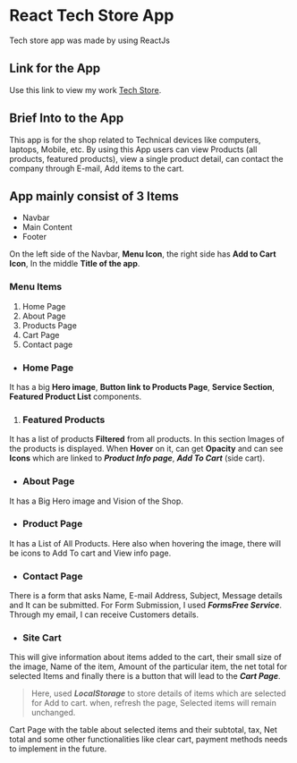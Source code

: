 # React Tech Store App

Tech store app was made by using ReactJs
## Link for the App

Use this link to view my work [Tech Store](https://react-technical-store.netlify.app/).

## Brief Into to the App
This app is for the shop related to Technical devices like computers, laptops, Mobile, etc.
By using this App users can view Products (all products, featured products), view a single product detail,  can contact the company through E-mail, Add items to the cart.

## App mainly consist of 3 Items
- Navbar
- Main Content
- Footer

On the left side of the Navbar, **Menu Icon**, the right side has **Add to Cart Icon**, In the middle **Title of the app**.   

### Menu Items
1. Home Page
2. About Page
3. Products Page
4. Cart Page
5. Contact page

- ### Home Page
It has a big **Hero image**, **Button link to Products Page**, **Service Section**, **Featured Product List** components.

1. ### Featured Products 
It has a list of products **Filtered** from all products. In this section Images of the products is displayed. When **Hover** on it, can get **Opacity** and can see **Icons** which are linked to ***Product Info page***, ***Add To Cart*** (side cart).

- ### About Page
It has a Big Hero image and Vision of the Shop.

- ### Product Page
It has a List of All Products. Here also when hovering the image, there will be icons to Add To cart and View info page.

- ### Contact Page
There is a form that asks Name, E-mail Address, Subject, Message details and It can be submitted. For Form Submission, I used ***FormsFree Service***. Through my email, I can receive Customers details.

- ### Site Cart
This will give information about items added to the cart, their small size of the image, Name of the item, Amount of the particular item, the net total for selected Items and finally there is a button that will lead to the ***Cart Page***.

>Here, used ***LocalStorage*** to store details of items which are selected for Add to cart. when, refresh the page, Selected items will remain unchanged.

Cart Page with the table about selected items and their subtotal, tax, Net total and some other functionalities like clear cart, payment methods needs to implement in the future.



